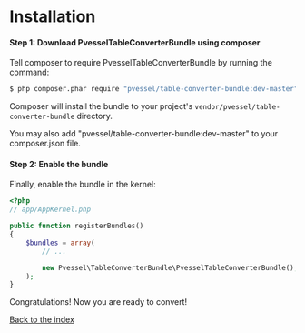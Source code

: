 # Installation

#### Step 1: Download PvesselTableConverterBundle using composer

Tell composer to require PvesselTableConverterBundle by running the command:

``` bash
$ php composer.phar require "pvessel/table-converter-bundle:dev-master"
```

Composer will install the bundle to your project's `vendor/pvessel/table-converter-bundle` directory.

You may also add "pvessel/table-converter-bundle:dev-master" to your composer.json file.

#### Step 2: Enable the bundle

Finally, enable the bundle in the kernel:

``` php
<?php
// app/AppKernel.php

public function registerBundles()
{
    $bundles = array(
        // ...

        new Pvessel\TableConverterBundle\PvesselTableConverterBundle(),
    );
}
```

Congratulations! Now you are ready to convert!

[Back to the index](index.md)
